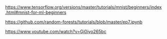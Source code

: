 https://www.tensorflow.org/versions/master/tutorials/mnist/beginners/index.html#mnist-for-ml-beginners

https://github.com/random-forests/tutorials/blob/master/ep7.ipynb

https://www.youtube.com/watch?v=Gj0iyo265bc